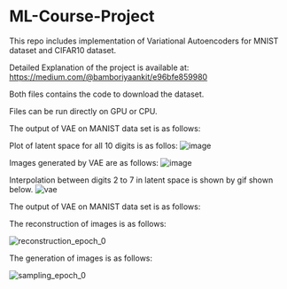 # ML-Course-Project
This repo includes implementation of Variational Autoencoders for MNIST dataset and CIFAR10 dataset.

Detailed Explanation of the project is available at: https://medium.com/@bamboriyaankit/e96bfe859980

Both files contains the code to download the dataset. 

Files can be run directly on GPU or CPU.

The output of VAE on MANIST data set is as follows:

Plot of latent space for all 10 digits is as follos:
![image](https://user-images.githubusercontent.com/37778223/122241125-f0ec9f00-cedf-11eb-814d-5c58cc1894e2.png) 

Images generated by VAE are as follows:
![image](https://user-images.githubusercontent.com/37778223/122241283-0f529a80-cee0-11eb-8ef5-019cc3001cd3.png)

Interpolation between digits 2 to 7 in latent space is shown by gif shown below.
![vae](https://user-images.githubusercontent.com/37778223/122241394-21343d80-cee0-11eb-8d69-64820339f341.gif)

The output of VAE on MANIST data set is as follows:

The  reconstruction of images is as follows:

![reconstruction_epoch_0](https://user-images.githubusercontent.com/37778223/122243864-111d5d80-cee2-11eb-9e03-6e8e7792a8ff.png)

The generation of images is as follows:

![sampling_epoch_0](https://user-images.githubusercontent.com/37778223/122243898-17abd500-cee2-11eb-8d4f-e77d0cadf397.png)

